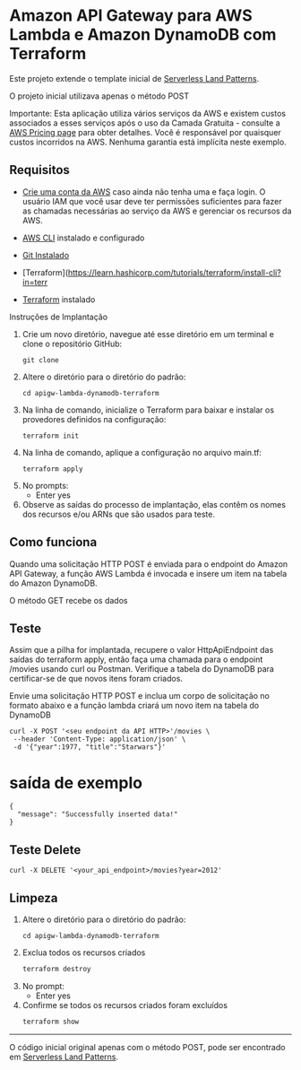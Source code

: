 # Amazon API Gateway para AWS Lambda e Amazon DynamoDB com Terraform

Este projeto extende o template inicial de [Serverless Land Patterns](https://serverlessland.com/patterns/apigw-lambda-dynamodb-terraform).

O projeto inicial utilizava apenas o método POST


Importante:
Esta aplicação utiliza vários serviços da AWS e existem custos associados a esses serviços após o uso da Camada Gratuita - consulte a  [AWS Pricing page](https://aws.amazon.com/pricing/)  para obter detalhes. Você é responsável por quaisquer custos incorridos na AWS. Nenhuma garantia está implícita neste exemplo.




## Requisitos

* [Crie uma conta da AWS](https://portal.aws.amazon.com/gp/aws/developer/registration/index.html) caso ainda não tenha uma e faça login. O usuário IAM que você usar deve ter permissões suficientes para fazer as chamadas necessárias ao serviço da AWS e gerenciar os recursos da AWS.

* [AWS CLI](https://docs.aws.amazon.com/cli/latest/userguide/install-cliv2.html) instalado e configurado


* [Git Instalado](https://git-scm.com/book/en/v2/Getting-Started-Installing-Git)
* [Terraform](https://learn.hashicorp.com/tutorials/terraform/install-cli?in=terr

* [Terraform](https://learn.hashicorp.com/tutorials/terraform/install-cli?in=terraform/aws-get-started) instalado

Instruções de Implantação
1. Crie um novo diretório, navegue até esse diretório em um terminal e clone o repositório GitHub:
    ``` 
    git clone 
    ```
2. Altere o diretório para o diretório do padrão:
    ```
    cd apigw-lambda-dynamodb-terraform
    ```
3. Na linha de comando, inicialize o Terraform para baixar e instalar os provedores definidos na configuração:
    ```
    terraform init
    ```
4. Na linha de comando, aplique a configuração no arquivo main.tf:
    ```
    terraform apply
    ```
5. No prompts:
    * Enter yes
6. Observe as saídas do processo de implantação, elas contêm os nomes dos recursos e/ou ARNs que são usados para teste.

## Como funciona
Quando uma solicitação HTTP POST é enviada para o endpoint do Amazon API Gateway, a função AWS Lambda é invocada e insere um item na tabela do Amazon DynamoDB.

O método GET recebe os dados

## Teste
Assim que a pilha for implantada, recupere o valor HttpApiEndpoint das saídas do terraform apply, então faça uma chamada para o endpoint /movies usando curl ou Postman. Verifique a tabela do DynamoDB para certificar-se de que novos itens foram criados.



Envie uma solicitação HTTP POST e inclua um corpo de solicitação no formato abaixo e a função lambda criará um novo item na tabela do DynamoDB

```
curl -X POST '<seu endpoint da API HTTP>'/movies \
 --header 'Content-Type: application/json' \
 -d '{"year":1977, "title":"Starwars"}' 
```

# saída de exemplo
```
{
  "message": "Successfully inserted data!"
}
```

## Teste Delete
```
curl -X DELETE '<your_api_endpoint>/movies?year=2012'
```

## Limpeza
1. Altere o diretório para o diretório do padrão:
    ```
    cd apigw-lambda-dynamodb-terraform
    ```
2. Exclua todos os recursos criados
    ```bash
    terraform destroy
    ```
3. No prompt:
    * Enter yes
4. Confirme se todos os recursos criados foram excluídos
    ```bash
    terraform show
    ```

----


O código inicial original apenas com o método POST, pode ser encontrado em [Serverless Land Patterns](https://serverlessland.com/patterns/apigw-lambda-dynamodb-terraform).
